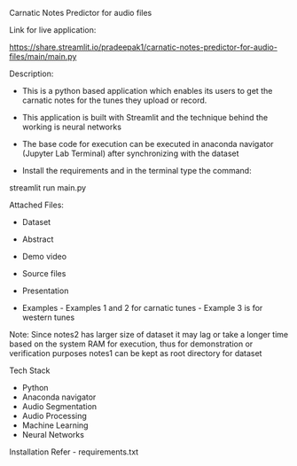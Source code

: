 Carnatic Notes Predictor for audio files

Link for live application:

https://share.streamlit.io/pradeepak1/carnatic-notes-predictor-for-audio-files/main/main.py

Description:

- This is a python based application which enables its users to get the carnatic notes for the tunes they upload or record.
- This application is built with Streamlit and the technique behind the working is neural networks 

- The base code for execution can be executed in anaconda navigator (Jupyter Lab Terminal) after synchronizing with the dataset 
- Install the requirements and in the terminal type the command:

streamlit run main.py

Attached Files: 

- Dataset 

- Abstract

- Demo video 

- Source files

- Presentation

- Examples
      - Examples 1 and 2 for carnatic tunes
      - Example 3 is for western tunes

Note: Since notes2 has larger size of dataset it may lag or take a longer time based on the system RAM for execution, thus for demonstration or verification purposes notes1 can be kept as root directory for dataset

Tech Stack

- Python 
- Anaconda navigator 
- Audio Segmentation
- Audio Processing
- Machine Learning
- Neural Networks

Installation 
Refer - requirements.txt
